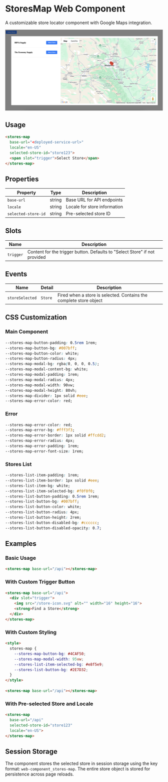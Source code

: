 
# StoresMap Web Component

A customizable store locator component with Google Maps integration.

![StoresMap](../../static/stores-map.png)

## Usage

```html
<stores-map 
  base-url="<deployed-service-url>"
  locale="en-US"
  selected-store-id="store123">
  <span slot="trigger">Select Store</span>
</stores-map>
```

## Properties

| Property | Type | Description |
|----------|------|-------------|
| `base-url` | string | Base URL for API endpoints |
| `locale` | string | Locale for store information |
| `selected-store-id` | string | Pre-selected store ID |

## Slots

| Name | Description |
|------|-------------|
| `trigger` | Content for the trigger button. Defaults to "Select Store" if not provided |

## Events

| Name | Detail | Description |
|------|--------|-------------|
| `storeSelected` | `Store` | Fired when a store is selected. Contains the complete store object |

## CSS Customization

### Main Component
```css
--stores-map-button-padding: 0.5rem 1rem;
--stores-map-button-bg: #007bff;
--stores-map-button-color: white;
--stores-map-button-radius: 4px;
--stores-map-modal-bg: rgba(0, 0, 0, 0.5);
--stores-map-modal-content-bg: white;
--stores-map-modal-padding: 1rem;
--stores-map-modal-radius: 4px;
--stores-map-modal-width: 90vw;
--stores-map-modal-height: 80vh;
--stores-map-divider: 1px solid #eee;
--stores-map-error-color: red;
```

### Error
```css
--stores-map-error-color: red;
--stores-map-error-bg: #fff3f3;
--stores-map-error-border: 1px solid #ffcdd2;
--stores-map-error-radius: 4px;
--stores-map-error-padding: 1rem;
--stores-map-error-font-size: 1rem;
```

### Stores List
```css
--stores-list-item-padding: 1rem;
--stores-list-item-border: 1px solid #eee;
--stores-list-item-bg: white;
--stores-list-item-selected-bg: #f0f0f0;
--stores-list-button-padding: 0.5rem 1rem;
--stores-list-button-bg: #007bff;
--stores-list-button-color: white;
--stores-list-button-radius: 4px;
--stores-list-button-height: 2rem;
--stores-list-button-disabled-bg: #cccccc;
--stores-list-button-disabled-opacity: 0.7;
```

## Examples

### Basic Usage
```html
<stores-map base-url="/api"></stores-map>
```

### With Custom Trigger Button
```html
<stores-map base-url="/api">
  <div slot="trigger">
    <img src="/store-icon.svg" alt="" width="16" height="16">
    <strong>Find a Store</strong>
  </div>
</stores-map>
```

### With Custom Styling
```html
<style>
  stores-map {
    --stores-map-button-bg: #4CAF50;
    --stores-map-modal-width: 95vw;
    --stores-list-item-selected-bg: #e8f5e9;
    --stores-list-button-bg: #2E7D32;
  }
</style>

<stores-map base-url="/api"></stores-map>
```

### With Pre-selected Store and Locale
```html
<stores-map 
  base-url="/api"
  selected-store-id="store123"
  locale="en-US">
</stores-map>
```

## Session Storage

The component stores the selected store in session storage using the key format: `web-component_stores-map`. The entire store object is stored for persistence across page reloads.
